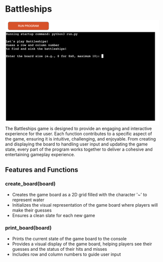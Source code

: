 # Battleships
![Screenshot](assets/images/command-line.png)
The Battleships game is designed to provide an engaging and interactive experience for the user. Each function contributes to a specific aspect of the game, ensuring it is intuitive, challenging, and enjoyable. From creating and displaying the board to handling user input and updating the game state, every part of the program works together to deliver a cohesive and entertaining gameplay experience.
## Features and Functions

### create_board(board)
- Creates the game board as a 2D grid filled with the character '~' to represent water
- Initializes the visual representation of the game board where players will make their guesses
- Ensures a clean slate for each new game

### print_board(board)
- Prints the current state of the game board to the console
- Provides a visual display of the game board, helping players see their guesses and the status of their hits and misses
- Includes row and column numbers to guide user input


